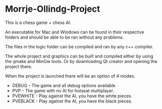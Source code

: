 # Morrje-Ollindg-Project

This is a chess game + chess AI.

An executable for Mac and Windows can be found in their respective folders and should be able to be ran without any problems.

The files in the logic folder can be compiled and ran by any c++ compiler.

The whole project and graphics can be built and compiled either by using the qmake and MinGw tools. Or by downloading Qt creator and opening the project there.

When the project is launched there will be an option of 4 modes.
* DEBUG - The game and all debug options available
* PVP - The game with no AI for hotseat multiplayer.
* PVEWHITE - Play against the AI, you have the white pieces.
* PVEBLACK - Play against the AI, you have the black pieces.
